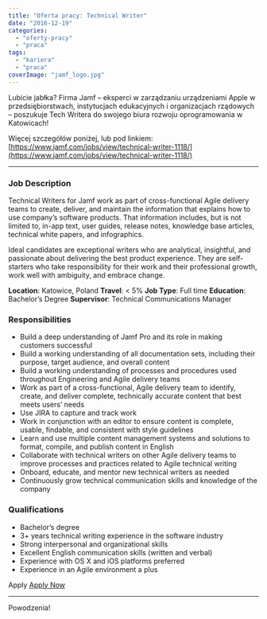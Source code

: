 ```yaml
---
title: "Oferta pracy: Technical Writer"
date: "2016-12-19"
categories: 
  - "oferty-pracy"
  - "praca"
tags: 
  - "kariera"
  - "praca"
coverImage: "jamf_logo.jpg"
---
```


Lubicie jabłka? Firma Jamf – eksperci w zarządzaniu urządzeniami Apple w przedsiębiorstwach, instytucjach edukacyjnych i organizacjach rządowych – poszukuje Tech Writera do swojego biura rozwoju oprogramowania w Katowicach!

Więcej szczegółów poniżej, lub pod linkiem: [https://www.jamf.com/jobs/view/technical-writer-1118/](https://www.jamf.com/jobs/view/technical-writer-1118/)

* * *

### Job Description

Technical Writers for Jamf work as part of cross-functional Agile delivery teams to create, deliver, and maintain the information that explains how to use company’s software products. That information includes, but is not limited to, in-app text, user guides, release notes, knowledge base articles, technical white papers, and infographics.

Ideal candidates are exceptional writers who are analytical, insightful, and passionate about delivering the best product experience. They are self-starters who take responsibility for their work and their professional growth, work well with ambiguity, and embrace change.

**Location**: Katowice, Poland **Travel**: < 5% **Job Type**: Full time **Education**: Bachelor’s Degree **Supervisor**: Technical Communications Manager

### Responsibilities

- Build a deep understanding of Jamf Pro and its role in making customers successful
- Build a working understanding of all documentation sets, including their purpose, target audience, and overall content
- Build a working understanding of processes and procedures used throughout Engineering and Agile delivery teams
- Work as part of a cross-functional, Agile delivery team to identify, create, and deliver complete, technically accurate content that best meets users’ needs
- Use JIRA to capture and track work
- Work in conjunction with an editor to ensure content is complete, usable, findable, and consistent with style guidelines
- Learn and use multiple content management systems and solutions to format, compile, and publish content in English
- Collaborate with technical writers on other Agile delivery teams to improve processes and practices related to Agile technical writing
- Onboard, educate, and mentor new technical writers as needed
- Continuously grow technical communication skills and knowledge of the company

### Qualifications

- Bachelor’s degree
- 3+ years technical writing experience in the software industry
- Strong interpersonal and organizational skills
- Excellent English communication skills (written and verbal)
- Experience with OS X and iOS platforms preferred
- Experience in an Agile environment a plus

Apply [Apply Now](http://newton.newtonsoftware.com/career/SubmitResume.action?clientId=8ad8dbd13b38043b013b3f232c231eb6&id=8a7880cf58b8fc930158bc965597114f&specialization=)

* * *

Powodzenia!
